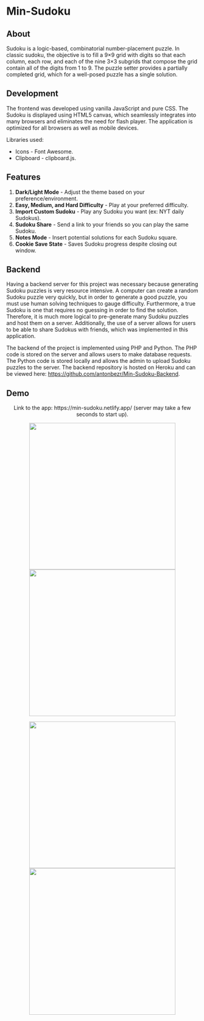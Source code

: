 # Min-Sudoku

## About

Sudoku is a logic-based, combinatorial number-placement puzzle. In classic sudoku, the objective is to fill a 9×9 grid with digits so that each column, each row, and each of the nine 3×3 subgrids that compose the grid contain all of the digits from 1 to 9. The puzzle setter provides a partially completed grid, which for a well-posed puzzle has a single solution.

## Development

The frontend was developed using vanilla JavaScript and pure CSS. The Sudoku is displayed using HTML5 canvas, which seamlessly integrates into many browsers and eliminates the need for flash player. The application is optimized for all browsers as well as mobile devices.

Libraries used:
* Icons - Font Awesome.
* Clipboard - clipboard.js.

## Features

1. **Dark/Light Mode** - Adjust the theme based on your preference/environment.
2. **Easy, Medium, and Hard Difficulty** - Play at your preferred difficulty.
3. **Import Custom Sudoku** - Play any Sudoku you want (ex: NYT daily Sudokus).
4. **Sudoku Share** - Send a link to your friends so you can play the same Sudoku.
5. **Notes Mode** - Insert potential solutions for each Sudoku square.
6. **Cookie Save State** - Saves Sudoku progress despite closing out window.

## Backend

Having a backend server for this project was necessary because generating Sudoku puzzles is very resource intensive. A computer can create a random Sudoku puzzle very quickly, but in order to generate a good puzzle, you must use human solving techniques to gauge difficulty. Furthermore, a true Sudoku is one that requires no guessing in order to find the solution. Therefore, it is much more logical to pre-generate many Sudoku puzzles and host them on a server. Additionally, the use of a server allows for users to be able to share Sudokus with friends, which was implemented in this application.

The backend of the project is implemented using PHP and Python. The PHP code is stored on the server and allows users to make database requests. The Python code is stored locally and allows the admin to upload Sudoku puzzles to the server. The backend repository is hosted on Heroku and can be viewed here: https://github.com/antonbezr/Min-Sudoku-Backend.

## Demo

<p align="center">
    Link to the app: https://min-sudoku.netlify.app/ (server may take a few seconds to start up).
</p>

<p align="center">
  <img src="https://i.imgur.com/AjrgvsI.png" width="384" height="384">
  <img src="https://i.imgur.com/Qv5EE6T.png" width="384" height="384">
</p>

<p align="center">
  <img src="https://i.imgur.com/RJc4p2D.png" width="384" height="384">
  <img src="https://i.imgur.com/PKrdSzC.png" width="384" height="384">
</p>
